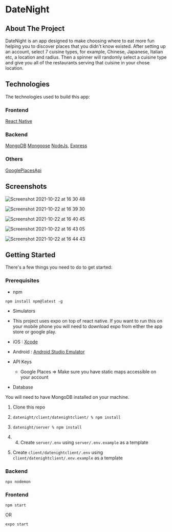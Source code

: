 # DateNight

## About The Project

DateNight is an app designed to make choosing where to eat more fun helping you to discover places that you didn't know existed. After setting up an account, select 7 cuisine types, for example, Chinese, Japanese, Italian etc, a location and radius. Then a spinner will randomly select a cuisine type and give you all of the restaurants serving that cuisine in your chose location.

## Technologies

The technologies used to build this app:

### Frontend

[React Native](https://reactnative.dev/)

### Backend

[MongoDB](https://www.mongodb.com/)
[Mongoose](https://mongoosejs.com/)
[NodeJs](https://nodejs.org/en/),
[Express](http://expressjs.com/)

### Others

[GooglePlacesApi](https://developers.google.com/maps/documentation/places/web-service/overview)

## Screenshots

![Screenshot 2021-10-22 at 16 30 48](https://user-images.githubusercontent.com/77243567/138485444-ac930754-5dec-42f5-b42d-353ee62313c9.png)

![Screenshot 2021-10-22 at 16 39 30](https://user-images.githubusercontent.com/77243567/138485487-0200ee99-6812-47b4-bf39-cb1a5f1c61c3.png)

![Screenshot 2021-10-22 at 16 40 45](https://user-images.githubusercontent.com/77243567/138485510-58932922-fd24-4dfe-b02a-c45270266183.png)

![Screenshot 2021-10-22 at 16 43 05](https://user-images.githubusercontent.com/77243567/138485525-df4861a3-7bee-4835-b9b8-9a72f2223f35.png)

![Screenshot 2021-10-22 at 16 44 43](https://user-images.githubusercontent.com/77243567/138485562-b65662a5-148b-4a26-83d3-a796ff6e543d.png)

## Getting Started

There's a few things you need to do to get started:

### Prerequisites

- npm

```
npm install npm@latest -g
```

- Simulators
- This project uses expo on top of react native. If you want to run this on your mobile phone you will need to download expo from either the app store or google play.

- iOS : [Xcode](https://docs.expo.dev/workflow/ios-simulator/#step-1-install-xcode)

- Android : [Android Studio Emulator](https://docs.expo.dev/workflow/android-studio-emulator/)

- API Keys

  - Google Places => Make sure you have static maps accessible on your account

- Database

You will need to have MongoDB installed on your machine.

1. Clone this repo

2. `datenight/client/datenightclient/ % npm install`

3. `datenight/server % npm install`

4. 4. Create `server/.env` using `server/.env.example` as a template

5. Create `client/datenightclient/.env` using `client/datenightclient/.env.example` as a template

### Backend

```
npx nodemon
```

### Frontend

```
npm start
```

OR

```
expo start
```
